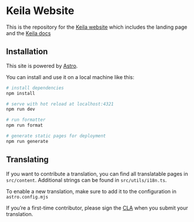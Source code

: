 # Keila Website

This is the repository for the [Keila website](https://keila.io) which includes
the landing page and the [Keila docs](https://keila.io/docs)

## Installation

This site is powered by [Astro](https://astro.build/).

You can install and use it on a local machine like this:

```sh
# install dependencies
npm install

# serve with hot reload at localhost:4321
npm run dev

# run formatter
npm run format

# generate static pages for deployment
npm run generate
```

## Translating

If you want to contribute a translation, you can find all translatable pages in `src/content`.
Additional strings can be found in `src/utils/i18n.ts`.

To enable a new translation, make sure to add it to the configuration in `astro.config.mjs`

If you’re a first-time contributor, please sign the [CLA](https://github.com/pentacent/keila/blob/main/.cla/README.md)
when you submit your translation.
